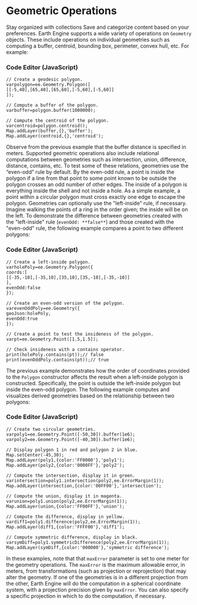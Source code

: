  
#  Geometric Operations
Stay organized with collections  Save and categorize content based on your preferences. 
Earth Engine supports a wide variety of operations on `Geometry` objects. These include operations on individual geometries such as computing a buffer, centroid, bounding box, perimeter, convex hull, etc. For example:
### Code Editor (JavaScript)
```
// Create a geodesic polygon.
varpolygon=ee.Geometry.Polygon([
[[-5,40],[65,40],[65,60],[-5,60],[-5,60]]
]);

// Compute a buffer of the polygon.
varbuffer=polygon.buffer(1000000);

// Compute the centroid of the polygon.
varcentroid=polygon.centroid();
Map.addLayer(buffer,{},'buffer');
Map.addLayer(centroid,{},'centroid');
```

Observe from the previous example that the buffer distance is specified in meters.
Supported geometric operations also include relational computations between geometries such as intersection, union, difference, distance, contains, etc. To test some of these relations, geometries use the “even-odd” rule by default. By the even-odd rule, a point is inside the polygon if a line from that point to some point known to be outside the polygon crosses an odd number of other edges. The inside of a polygon is everything inside the shell and not inside a hole. As a simple example, a point within a circular polygon must cross exactly one edge to escape the polygon. Geometries can optionally use the "left-inside" rule, if necessary. Imagine walking the points of a ring in the order given; the inside will be on the left.
To demonstrate the difference between geometries created with the "left-inside" rule (`evenOdd: **false**`) and those created with the "even-odd" rule, the following example compares a point to two different polygons:
### Code Editor (JavaScript)
```
// Create a left-inside polygon.
varholePoly=ee.Geometry.Polygon({
coords:[
[[-35,-10],[-35,10],[35,10],[35,-10],[-35,-10]]
],
evenOdd:false
});

// Create an even-odd version of the polygon.
varevenOddPoly=ee.Geometry({
geoJson:holePoly,
evenOdd:true
});

// Create a point to test the insideness of the polygon.
varpt=ee.Geometry.Point([1.5,1.5]);

// Check insideness with a contains operator.
print(holePoly.contains(pt));// false
print(evenOddPoly.contains(pt));// true
```

The previous example demonstrates how the order of coordinates provided to the `Polygon` constructor affects the result when a left-inside polygon is constructed. Specifically, the point is outside the left-inside polygon but inside the even-odd polygon.
The following example computes and visualizes derived geometries based on the relationship between two polygons:
### Code Editor (JavaScript)
```
// Create two circular geometries.
varpoly1=ee.Geometry.Point([-50,30]).buffer(1e6);
varpoly2=ee.Geometry.Point([-40,30]).buffer(1e6);

// Display polygon 1 in red and polygon 2 in blue.
Map.setCenter(-45,30);
Map.addLayer(poly1,{color:'FF0000'},'poly1');
Map.addLayer(poly2,{color:'0000FF'},'poly2');

// Compute the intersection, display it in green.
varintersection=poly1.intersection(poly2,ee.ErrorMargin(1));
Map.addLayer(intersection,{color:'00FF00'},'intersection');

// Compute the union, display it in magenta.
varunion=poly1.union(poly2,ee.ErrorMargin(1));
Map.addLayer(union,{color:'FF00FF'},'union');

// Compute the difference, display in yellow.
vardiff1=poly1.difference(poly2,ee.ErrorMargin(1));
Map.addLayer(diff1,{color:'FFFF00'},'diff1');

// Compute symmetric difference, display in black.
varsymDiff=poly1.symmetricDifference(poly2,ee.ErrorMargin(1));
Map.addLayer(symDiff,{color:'000000'},'symmetric difference');
```

In these examples, note that that `maxError` parameter is set to one meter for the geometry operations. The `maxError` is the maximum allowable error, in meters, from transformations (such as projection or reprojection) that may alter the geometry. If one of the geometries is in a different projection from the other, Earth Engine will do the computation in a spherical coordinate system, with a projection precision given by `maxError`. You can also specify a specific projection in which to do the computation, if necessary.
